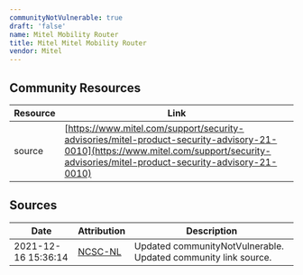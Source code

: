 ```yaml
---
communityNotVulnerable: true
draft: 'false'
name: Mitel Mobility Router
title: Mitel Mitel Mobility Router
vendor: Mitel
---
```



## Community Resources
| Resource | Link |
| --- | --- |
| source | [https://www.mitel.com/support/security-advisories/mitel-product-security-advisory-21-0010](https://www.mitel.com/support/security-advisories/mitel-product-security-advisory-21-0010) |


## Sources
| Date | Attribution | Description |
| --- | --- | --- |
| 2021-12-16 15:36:14 | [NCSC-NL](https://github.com/NCSC-NL/log4shell/blob/main/software/README.md) | Updated communityNotVulnerable. Updated community link source.  |
